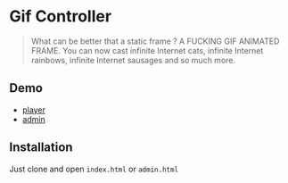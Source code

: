 Gif Controller
==============

> What can be better that a static frame ? A FUCKING GIF ANIMATED FRAME. You can
> now cast infinite Internet cats, infinite Internet rainbows, infinite Internet
> sausages and so much more.

Demo
----

* [player](http://lyrixx.github.io/gif-controller/)
* [admin](http://lyrixx.github.io/gif-controller/admin.html)

Installation
------------

Just clone and open `index.html` or `admin.html`
